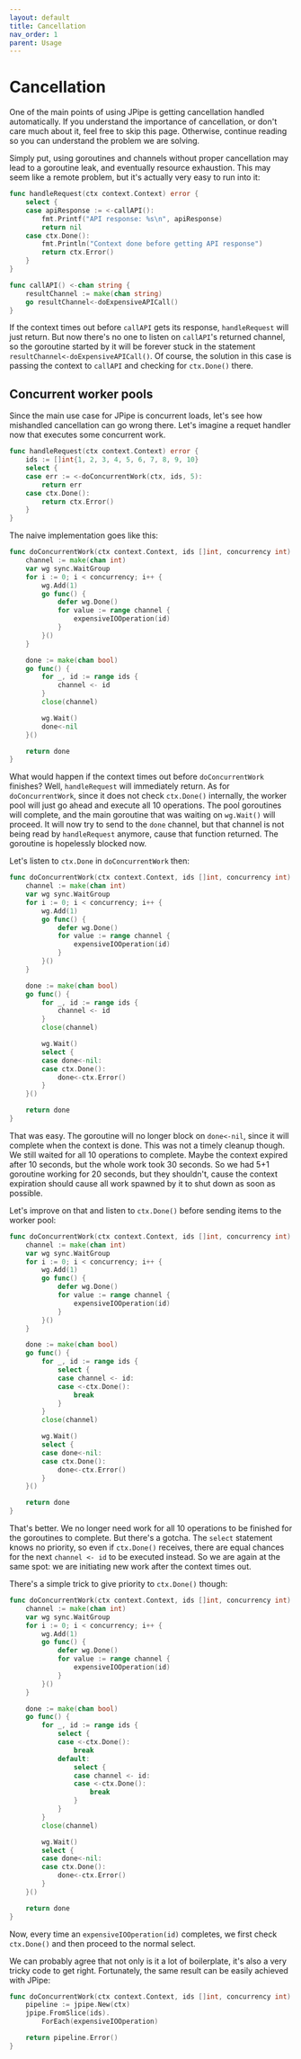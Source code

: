 ```yaml
---
layout: default
title: Cancellation
nav_order: 1
parent: Usage
---
```


<h1>Cancellation</h1>

One of the main points of using JPipe is getting cancellation handled automatically. If you understand the importance of cancellation, or don't care much about it, feel free to skip this page. Otherwise, continue reading so you can understand the problem we are solving.

Simply put, using goroutines and channels without proper cancellation may lead to a goroutine leak, and eventually resource exhaustion. This may seem like a remote problem, but it's actually very easy to run into it:

```go
func handleRequest(ctx context.Context) error {
    select {
    case apiResponse := <-callAPI():
        fmt.Printf("API response: %s\n", apiResponse)
        return nil
    case ctx.Done():
        fmt.Println("Context done before getting API response")
        return ctx.Error()
    }
}

func callAPI() <-chan string {
    resultChannel := make(chan string)
    go resultChannel<-doExpensiveAPICall()
}
```

If the context times out before `callAPI` gets its response, `handleRequest` will just return. But now there's no one to listen on `callAPI`'s returned channel, so the goroutine started by it will be forever stuck in the statement `resultChannel<-doExpensiveAPICall()`. Of course, the solution in this case is passing the context to `callAPI` and checking for `ctx.Done()` there.

<h2>Concurrent worker pools</h2>

Since the main use case for JPipe is concurrent loads, let's see how mishandled cancellation can go wrong there. Let's imagine a requet handler now that executes some concurrent work.

```go
func handleRequest(ctx context.Context) error {
    ids := []int{1, 2, 3, 4, 5, 6, 7, 8, 9, 10}
    select {
    case err := <-doConcurrentWork(ctx, ids, 5):
        return err
    case ctx.Done():
        return ctx.Error()
    }
}
```

The naive implementation goes like this:

```go
func doConcurrentWork(ctx context.Context, ids []int, concurrency int) <-chan error {
    channel := make(chan int)
    var wg sync.WaitGroup
    for i := 0; i < concurrency; i++ {
        wg.Add(1)
        go func() {
            defer wg.Done()
            for value := range channel {
                expensiveIOOperation(id)
            }
        }()
    }

    done := make(chan bool)
    go func() {
        for _, id := range ids {
            channel <- id
        }
        close(channel)

        wg.Wait()
        done<-nil
    }()

    return done
}
```

What would happen if the context times out before `doConcurrentWork` finishes? Well, `handleRequest` will immediately return. As for `doConcurrentWork`, since it does not check `ctx.Done()` internally, the worker pool will just go ahead and execute all 10 operations. The pool goroutines will complete, and the main goroutine that was waiting on `wg.Wait()` will proceed. It will now try to send to the `done` channel, but that channel is not being read by `handleRequest` anymore, cause that function returned. The goroutine is hopelessly blocked now.

Let's listen to `ctx.Done` in `doConcurrentWork` then:

```go
func doConcurrentWork(ctx context.Context, ids []int, concurrency int) <-chan error {
    channel := make(chan int)
    var wg sync.WaitGroup
    for i := 0; i < concurrency; i++ {
        wg.Add(1)
        go func() {
            defer wg.Done()
            for value := range channel {
                expensiveIOOperation(id)
            }
        }()
    }

    done := make(chan bool)
    go func() {
        for _, id := range ids {
            channel <- id
        }
        close(channel)

        wg.Wait()
        select {
        case done<-nil:
        case ctx.Done():
            done<-ctx.Error()
        }
    }()

    return done
}
```

That was easy. The goroutine will no longer block on `done<-nil`, since it will complete when the context is done. This was not a timely cleanup though. We still waited for all 10 operations to complete. Maybe the context expired after 10 seconds, but the whole work took 30 seconds. So we had 5+1 goroutine working for 20 seconds, but they shouldn't, cause the context expiration should cause all work spawned by it to shut down as soon as possible.

Let's improve on that and listen to `ctx.Done()` before sending items to the worker pool:

```go
func doConcurrentWork(ctx context.Context, ids []int, concurrency int) <-chan bool {
    channel := make(chan int)
    var wg sync.WaitGroup
    for i := 0; i < concurrency; i++ {
        wg.Add(1)
        go func() {
            defer wg.Done()
            for value := range channel {
                expensiveIOOperation(id)
            }
        }()
    }

    done := make(chan bool)
    go func() {
        for _, id := range ids {
            select {
            case channel <- id:
            case <-ctx.Done():
                break
            }
        }
        close(channel)

        wg.Wait()
        select {
        case done<-nil:
        case ctx.Done():
            done<-ctx.Error()
        }
    }()

    return done
}
```

That's better. We no longer need work for all 10 operations to be finished for the goroutines to complete. But there's a gotcha. The `select` statement knows no priority, so even if `ctx.Done()` receives, there are equal chances for the next `channel <- id` to be executed instead. So we are again at the same spot: we are initiating new work after the context times out.

There's a simple trick to give priority to `ctx.Done()` though:

```go
func doConcurrentWork(ctx context.Context, ids []int, concurrency int) <-chan bool {
    channel := make(chan int)
    var wg sync.WaitGroup
    for i := 0; i < concurrency; i++ {
        wg.Add(1)
        go func() {
            defer wg.Done()
            for value := range channel {
                expensiveIOOperation(id)
            }
        }()
    }

    done := make(chan bool)
    go func() {
        for _, id := range ids {
            select {
            case <-ctx.Done():
                break
            default:
                select {
                case channel <- id:
                case <-ctx.Done():
                    break
                }
            }
        }
        close(channel)

        wg.Wait()
        select {
        case done<-nil:
        case ctx.Done():
            done<-ctx.Error()
        }
    }()

    return done
}
```

Now, every time an `expensiveIOOperation(id)` completes, we first check `ctx.Done()` and then proceed to the normal select.

We can probably agree that not only is it a lot of boilerplate, it's also a very tricky code to get right. Fortunately, the same result can be easily achieved with JPipe:

```go
func doConcurrentWork(ctx context.Context, ids []int, concurrency int) <-chan bool {
    pipeline := jpipe.New(ctx)
    jpipe.FromSlice(ids).
        ForEach(expensiveIOOperation)

    return pipeline.Error()
}
```